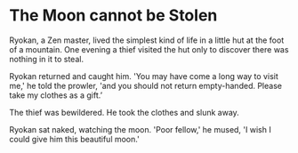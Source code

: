 # The Moon cannot be Stolen

Ryokan, a Zen master, lived the simplest kind of life in a little hut at the foot of a mountain. One evening a thief visited the hut only to discover there was nothing in it to steal.

Ryokan returned and caught him. 'You may have come a long way to visit me,' he told the prowler, 'and you should not return empty-handed. Please take my clothes as a gift.’

The thief was bewildered. He took the clothes and slunk away.

Ryokan sat naked, watching the moon. 'Poor fellow,' he mused, 'I wish I could give him this beautiful moon.'
